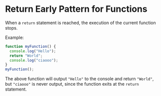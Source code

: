 # Return Early Pattern for Functions

When a `return` statement is reached, the execution of the current function stops.

Example:

```js
function myFunction() {
  console.log("Hello");
  return "World";
  console.log("ciaooo");
}
myFunction();
```

The above function will output `"Hello"` to the console and return `"World"`, but `"ciaooo"` is never output, since the function exits at the `return` statement.
